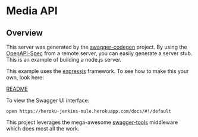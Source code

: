 # Media API

## Overview
This server was generated by the [swagger-codegen](https://github.com/swagger-api/swagger-codegen) project.  By using the [OpenAPI-Spec](https://github.com/OAI/OpenAPI-Specification) from a remote server, you can easily generate a server stub.  This is an example of building a node.js server.

This example uses the [expressjs](http://expressjs.com/) framework.  To see how to make this your own, look here:

[README](https://github.com/swagger-api/swagger-codegen/blob/master/README.md)


To view the Swagger UI interface:

```
open https://heroku-jenkins-mule.herokuapp.com/docs/#!/default
```

This project leverages the mega-awesome [swagger-tools](https://github.com/apigee-127/swagger-tools) middleware which does most all the work.
